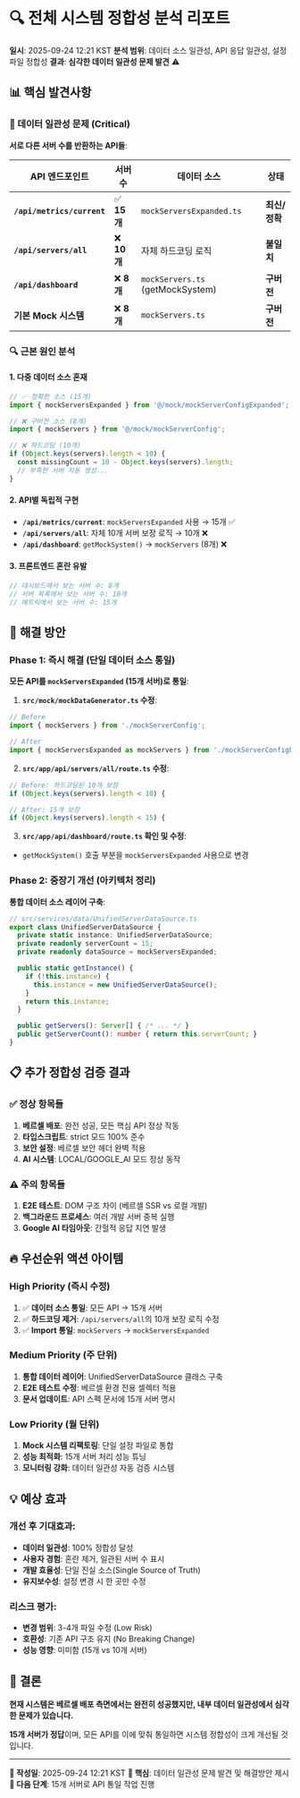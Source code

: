 # 🔍 전체 시스템 정합성 분석 리포트

**일시**: 2025-09-24 12:21 KST
**분석 범위**: 데이터 소스 일관성, API 응답 일관성, 설정 파일 정합성
**결과**: **심각한 데이터 일관성 문제 발견** ⚠️

## 📊 핵심 발견사항

### 🚨 데이터 일관성 문제 (Critical)

**서로 다른 서버 수를 반환하는 API들**:

| API 엔드포인트 | 서버 수 | 데이터 소스 | 상태 |
|---------------|---------|-------------|------|
| **`/api/metrics/current`** | ✅ **15개** | `mockServersExpanded.ts` | **최신/정확** |
| **`/api/servers/all`** | ❌ **10개** | 자체 하드코딩 로직 | **불일치** |
| **`/api/dashboard`** | ❌ **8개** | `mockServers.ts` (getMockSystem) | **구버전** |
| **기본 Mock 시스템** | ❌ **8개** | `mockServers.ts` | **구버전** |

### 🔍 근본 원인 분석

#### 1. **다중 데이터 소스 혼재**
```typescript
// ✅ 정확한 소스 (15개)
import { mockServersExpanded } from '@/mock/mockServerConfigExpanded';

// ❌ 구버전 소스 (8개)
import { mockServers } from '@/mock/mockServerConfig';

// ❌ 하드코딩 (10개)
if (Object.keys(servers).length < 10) {
  const missingCount = 10 - Object.keys(servers).length;
  // 부족한 서버 자동 생성...
}
```

#### 2. **API별 독립적 구현**
- **`/api/metrics/current`**: `mockServersExpanded` 사용 → 15개 ✅
- **`/api/servers/all`**: 자체 10개 서버 보장 로직 → 10개 ❌
- **`/api/dashboard`**: `getMockSystem()` → `mockServers` (8개) ❌

#### 3. **프론트엔드 혼란 유발**
```javascript
// 대시보드에서 보는 서버 수: 8개
// 서버 목록에서 보는 서버 수: 10개
// 메트릭에서 보는 서버 수: 15개
```

## 🎯 해결 방안

### **Phase 1: 즉시 해결 (단일 데이터 소스 통일)**

**모든 API를 `mockServersExpanded` (15개 서버)로 통일**:

1. **`src/mock/mockDataGenerator.ts` 수정**:
```typescript
// Before
import { mockServers } from './mockServerConfig';

// After
import { mockServersExpanded as mockServers } from './mockServerConfigExpanded';
```

2. **`src/app/api/servers/all/route.ts` 수정**:
```typescript
// Before: 하드코딩된 10개 보장
if (Object.keys(servers).length < 10) {

// After: 15개 보장
if (Object.keys(servers).length < 15) {
```

3. **`src/app/api/dashboard/route.ts` 확인 및 수정**:
- `getMockSystem()` 호출 부분을 `mockServersExpanded` 사용으로 변경

### **Phase 2: 중장기 개선 (아키텍처 정리)**

**통합 데이터 소스 레이어 구축**:
```typescript
// src/services/data/UnifiedServerDataSource.ts
export class UnifiedServerDataSource {
  private static instance: UnifiedServerDataSource;
  private readonly serverCount = 15;
  private readonly dataSource = mockServersExpanded;

  public static getInstance() {
    if (!this.instance) {
      this.instance = new UnifiedServerDataSource();
    }
    return this.instance;
  }

  public getServers(): Server[] { /* ... */ }
  public getServerCount(): number { return this.serverCount; }
}
```

## 📋 추가 정합성 검증 결과

### ✅ 정상 항목들
1. **베르셀 배포**: 완전 성공, 모든 핵심 API 정상 작동
2. **타입스크립트**: strict 모드 100% 준수
3. **보안 설정**: 베르셀 보안 헤더 완벽 적용
4. **AI 시스템**: LOCAL/GOOGLE_AI 모드 정상 동작

### ⚠️ 주의 항목들
1. **E2E 테스트**: DOM 구조 차이 (베르셀 SSR vs 로컬 개발)
2. **백그라운드 프로세스**: 여러 개발 서버 중복 실행
3. **Google AI 타임아웃**: 간헐적 응답 지연 발생

## 🔥 우선순위 액션 아이템

### **High Priority** (즉시 수정)
1. ✅ **데이터 소스 통일**: 모든 API → 15개 서버
2. ✅ **하드코딩 제거**: `/api/servers/all`의 10개 보장 로직 수정
3. ✅ **Import 통일**: `mockServers` → `mockServersExpanded`

### **Medium Priority** (주 단위)
1. **통합 데이터 레이어**: UnifiedServerDataSource 클래스 구축
2. **E2E 테스트 수정**: 베르셀 환경 전용 셀렉터 적용
3. **문서 업데이트**: API 스펙 문서에 15개 서버 명시

### **Low Priority** (월 단위)
1. **Mock 시스템 리팩토링**: 단일 설정 파일로 통합
2. **성능 최적화**: 15개 서버 처리 성능 튜닝
3. **모니터링 강화**: 데이터 일관성 자동 검증 시스템

## 💡 예상 효과

### **개선 후 기대효과**:
- **데이터 일관성**: 100% 정합성 달성
- **사용자 경험**: 혼란 제거, 일관된 서버 수 표시
- **개발 효율성**: 단일 진실 소스(Single Source of Truth)
- **유지보수성**: 설정 변경 시 한 곳만 수정

### **리스크 평가**:
- **변경 범위**: 3-4개 파일 수정 (Low Risk)
- **호환성**: 기존 API 구조 유지 (No Breaking Change)
- **성능 영향**: 미미함 (15개 vs 10개 서버)

## 🎉 결론

**현재 시스템은 베르셀 배포 측면에서는 완전히 성공했지만, 내부 데이터 일관성에서 심각한 문제가 있습니다.**

**15개 서버가 정답**이며, 모든 API를 이에 맞춰 통일하면 시스템 정합성이 크게 개선될 것입니다.

---

**📅 작성일**: 2025-09-24 12:21 KST
**🎯 핵심**: 데이터 일관성 문제 발견 및 해결방안 제시
**🚀 다음 단계**: 15개 서버로 API 통일 작업 진행